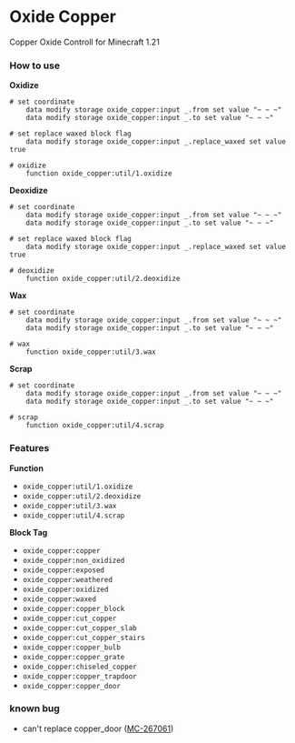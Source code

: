 # Oxide Copper

Copper Oxide Controll for Minecraft 1.21

### How to use
**Oxidize**
```mcfunction
# set coordinate
    data modify storage oxide_copper:input _.from set value "~ ~ ~"
    data modify storage oxide_copper:input _.to set value "~ ~ ~"

# set replace waxed block flag
    data modify storage oxide_copper:input _.replace_waxed set value true

# oxidize
    function oxide_copper:util/1.oxidize
```

**Deoxidize**
```mcfunction
# set coordinate
    data modify storage oxide_copper:input _.from set value "~ ~ ~"
    data modify storage oxide_copper:input _.to set value "~ ~ ~"

# set replace waxed block flag
    data modify storage oxide_copper:input _.replace_waxed set value true

# deoxidize
    function oxide_copper:util/2.deoxidize
```

**Wax**
```mcfunction
# set coordinate
    data modify storage oxide_copper:input _.from set value "~ ~ ~"
    data modify storage oxide_copper:input _.to set value "~ ~ ~"

# wax
    function oxide_copper:util/3.wax
```

**Scrap**
```mcfunction
# set coordinate
    data modify storage oxide_copper:input _.from set value "~ ~ ~"
    data modify storage oxide_copper:input _.to set value "~ ~ ~"

# scrap
    function oxide_copper:util/4.scrap
```

### Features
**Function**
- `oxide_copper:util/1.oxidize`
- `oxide_copper:util/2.deoxidize`
- `oxide_copper:util/3.wax`
- `oxide_copper:util/4.scrap`

**Block Tag**
- `oxide_copper:copper`
- `oxide_copper:non_oxidized`
- `oxide_copper:exposed`
- `oxide_copper:weathered`
- `oxide_copper:oxidized`
- `oxide_copper:waxed`
- `oxide_copper:copper_block`
- `oxide_copper:cut_copper`
- `oxide_copper:cut_copper_slab`
- `oxide_copper:cut_copper_stairs`
- `oxide_copper:copper_bulb`
- `oxide_copper:copper_grate`
- `oxide_copper:chiseled_copper`
- `oxide_copper:copper_trapdoor`
- `oxide_copper:copper_door`

### known bug
- can't replace copper_door ([MC-267061](https://bugs.mojang.com/browse/MC-267061))
